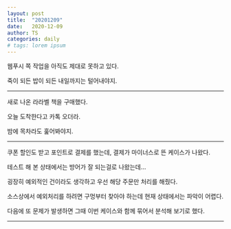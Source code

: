 ```yaml
---
layout: post
title:  "20201209"
date:   2020-12-09
author: TS
categories: daily
# tags: lorem ipsum
---
```


웹푸시 쪽 작업을 아직도 제대로 못하고 있다.

죽이 되든 밥이 되든 내일까지는 털어내야지.

---

새로 나온 라라벨 책을 구매했다.

오늘 도착한다고 카톡 오더라.

밤에 목차라도 훑어봐야지.

---

쿠폰 할인도 받고 포인트로 결제를 했는데, 결제가 마이너스로 뜬 케이스가 나왔다.

테스트 해 본 상태에서는 방어가 잘 되는걸로 나왔는데...

굉장히 예외적인 건이라도 생각하고 우선 해당 주문만 처리를 해줬다.

소스상에서 예외처리를 하려면 구멍부터 찾아야 하는데 현재 상태에서는 파악이 어렵다.

다음에 또 문제가 발생하면 그때 이번 케이스와 함께 묶어서 분석해 보기로 했다.

---

